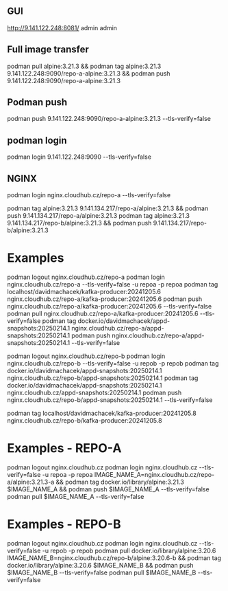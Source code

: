 
## GUI
http://9.141.122.248:8081/
admin
admin

## Full image transfer
podman pull alpine:3.21.3 && podman tag alpine:3.21.3 9.141.122.248:9090/repo-a-alpine:3.21.3 && podman push 9.141.122.248:9090/repo-a-alpine:3.21.3

## Podman push
podman push 9.141.122.248:9090/repo-a-alpine:3.21.3 --tls-verify=false

## podman login
podman login 9.141.122.248:9090 --tls-verify=false

## NGINX
podman login nginx.cloudhub.cz/repo-a --tls-verify=false

podman tag alpine:3.21.3 9.141.134.217/repo-a/alpine:3.21.3 && podman push 9.141.134.217/repo-a/alpine:3.21.3
podman tag alpine:3.21.3 9.141.134.217/repo-b/alpine:3.21.3 && podman push 9.141.134.217/repo-b/alpine:3.21.3

# Examples
podman logout nginx.cloudhub.cz/repo-a
podman login nginx.cloudhub.cz/repo-a --tls-verify=false -u repoa -p repoa
podman tag localhost/davidmachacek/kafka-producer:20241205.6 nginx.cloudhub.cz/repo-a/kafka-producer:20241205.6
podman push nginx.cloudhub.cz/repo-a/kafka-producer:20241205.6 --tls-verify=false
podman pull nginx.cloudhub.cz/repo-a/kafka-producer:20241205.6 --tls-verify=false
podman tag docker.io/davidmachacek/appd-snapshots:20250214.1 nginx.cloudhub.cz/repo-a/appd-snapshots:20250214.1
podman push nginx.cloudhub.cz/repo-a/appd-snapshots:20250214.1 --tls-verify=false

podman logout nginx.cloudhub.cz/repo-b
podman login nginx.cloudhub.cz/repo-b --tls-verify=false -u repob -p repob
podman tag docker.io/davidmachacek/appd-snapshots:20250214.1 nginx.cloudhub.cz/repo-b/appd-snapshots:20250214.1
podman tag docker.io/davidmachacek/appd-snapshots:20250214.1 nginx.cloudhub.cz/appd-snapshots:20250214.1
podman push nginx.cloudhub.cz/repo-b/appd-snapshots:20250214.1 --tls-verify=false


podman tag localhost/davidmachacek/kafka-producer:20241205.8 nginx.cloudhub.cz/repo-b/kafka-producer:20241205.8

# Examples - REPO-A
podman logout nginx.cloudhub.cz
podman login nginx.cloudhub.cz --tls-verify=false -u repoa -p repoa
IMAGE_NAME_A=nginx.cloudhub.cz/repo-a/alpine:3.21.3-a && podman tag docker.io/library/alpine:3.21.3 $IMAGE_NAME_A && podman push $IMAGE_NAME_A --tls-verify=false
podman pull $IMAGE_NAME_A --tls-verify=false

# Examples - REPO-B
podman logout nginx.cloudhub.cz
podman login nginx.cloudhub.cz --tls-verify=false -u repob -p repob
podman pull docker.io/library/alpine:3.20.6
IMAGE_NAME_B=nginx.cloudhub.cz/repo-b/alpine:3.20.6-b && podman tag docker.io/library/alpine:3.20.6 $IMAGE_NAME_B && podman push $IMAGE_NAME_B --tls-verify=false
podman pull $IMAGE_NAME_B --tls-verify=false